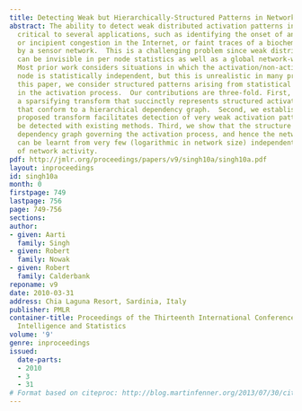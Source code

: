 ```yaml
---
title: Detecting Weak but Hierarchically-Structured Patterns in Networks
abstract: The ability to detect weak distributed activation patterns in networks is
  critical to several applications, such as identifying the onset of anomalous activity
  or incipient congestion in the Internet, or faint traces of a biochemical spread
  by a sensor network.  This is a challenging problem since weak distributed patterns
  can be invisible in per node statistics as well as a global network-wide aggregate.
  Most prior work considers situations in which the activation/non-activation of each
  node is statistically independent, but this is unrealistic in many problems.  In
  this paper, we consider structured patterns arising from statistical dependencies
  in the activation process.  Our contributions are three-fold. First, we propose
  a sparsifying transform that succinctly represents structured activation patterns
  that conform to a hierarchical dependency graph.  Second, we establish that the
  proposed transform facilitates detection of very weak activation patterns that cannot
  be detected with existing methods. Third, we show that the structure of the hierarchical
  dependency graph governing the activation process, and hence the network transform,
  can be learnt from very few (logarithmic in network size) independent snapshots
  of network activity.
pdf: http://jmlr.org/proceedings/papers/v9/singh10a/singh10a.pdf
layout: inproceedings
id: singh10a
month: 0
firstpage: 749
lastpage: 756
page: 749-756
sections: 
author:
- given: Aarti
  family: Singh
- given: Robert
  family: Nowak
- given: Robert
  family: Calderbank
reponame: v9
date: 2010-03-31
address: Chia Laguna Resort, Sardinia, Italy
publisher: PMLR
container-title: Proceedings of the Thirteenth International Conference on Artificial
  Intelligence and Statistics
volume: '9'
genre: inproceedings
issued:
  date-parts:
  - 2010
  - 3
  - 31
# Format based on citeproc: http://blog.martinfenner.org/2013/07/30/citeproc-yaml-for-bibliographies/
---
```


